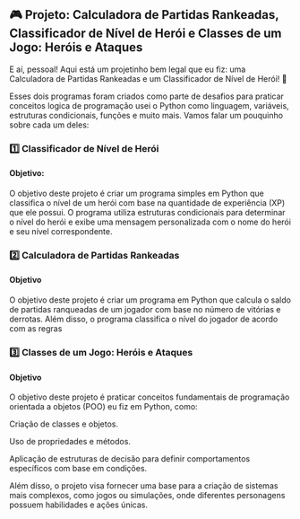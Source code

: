 ## 🎮 Projeto: Calculadora de Partidas Rankeadas, Classificador de Nível de Herói e Classes de um Jogo: Heróis e Ataques

E aí, pessoal! Aqui está um projetinho bem legal que eu fiz: uma Calculadora de Partidas Rankeadas e um Classificador de Nível de Herói! 🚀

Esses dois programas foram criados como parte de desafios para praticar conceitos logica de programação usei o Python como linguagem, variáveis, estruturas condicionais, funções e muito mais. Vamos falar um pouquinho sobre cada um deles:

### 1️⃣ Classificador de Nível de Herói

#### Objetivo: 
O objetivo deste projeto é criar um programa simples em Python que classifica o nível de um herói com base na quantidade de experiência (XP) que ele possui. O programa utiliza estruturas condicionais para determinar o nível do herói e exibe uma mensagem personalizada com o nome do herói e seu nível correspondente.


### 2️⃣ Calculadora de Partidas Rankeadas


#### Objetivo

O objetivo deste projeto é criar um programa em Python que calcula o saldo de partidas ranqueadas de um jogador com base no número de vitórias e derrotas. Além disso, o programa classifica o nível do jogador de acordo com as regras 


### 3️⃣ Classes de um Jogo: Heróis e Ataques

#### Objetivo

O objetivo deste projeto é praticar conceitos fundamentais de programação orientada a objetos (POO) eu fiz em Python, como:

Criação de classes e objetos.

Uso de propriedades e métodos.

Aplicação de estruturas de decisão para definir comportamentos específicos com base em condições.

Além disso, o projeto visa fornecer uma base para a criação de sistemas mais complexos, como jogos ou simulações, onde diferentes personagens possuem habilidades e ações únicas.
